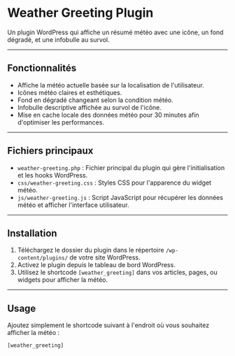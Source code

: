 # Weather Greeting Plugin

Un plugin WordPress qui affiche un résumé météo avec une icône, un fond dégradé, et une infobulle au survol.

---

## Fonctionnalités

- Affiche la météo actuelle basée sur la localisation de l'utilisateur.
- Icônes météo claires et esthétiques.
- Fond en dégradé changeant selon la condition météo.
- Infobulle descriptive affichée au survol de l'icône.
- Mise en cache locale des données météo pour 30 minutes afin d'optimiser les performances.

---

## Fichiers principaux

- `weather-greeting.php` : Fichier principal du plugin qui gère l'initialisation et les hooks WordPress.
- `css/weather-greeting.css` : Styles CSS pour l'apparence du widget météo.
- `js/weather-greeting.js` : Script JavaScript pour récupérer les données météo et afficher l'interface utilisateur.

---

## Installation

1. Téléchargez le dossier du plugin dans le répertoire `/wp-content/plugins/` de votre site WordPress.
2. Activez le plugin depuis le tableau de bord WordPress.
3. Utilisez le shortcode `[weather_greeting]` dans vos articles, pages, ou widgets pour afficher la météo.

---

## Usage

Ajoutez simplement le shortcode suivant à l'endroit où vous souhaitez afficher la météo :

```php
[weather_greeting]

